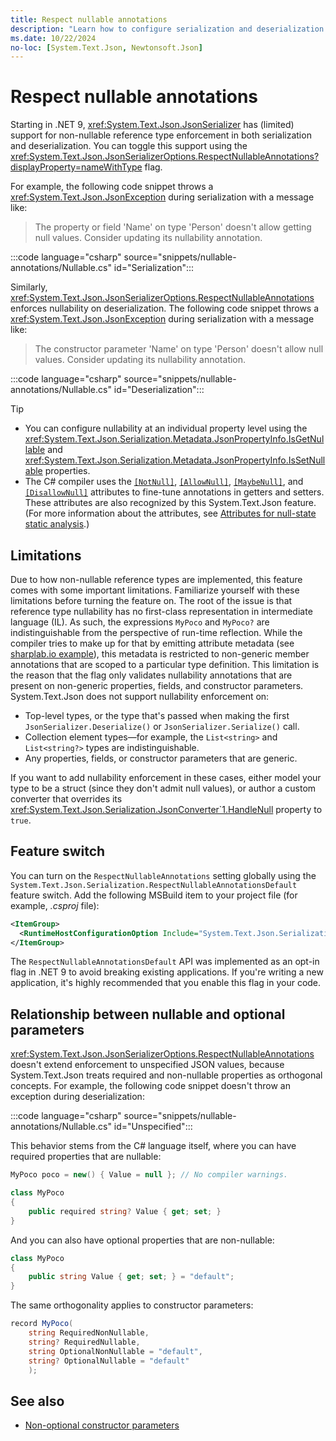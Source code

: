 ```yaml
---
title: Respect nullable annotations
description: "Learn how to configure serialization and deserialization to respect nullable annotations."
ms.date: 10/22/2024
no-loc: [System.Text.Json, Newtonsoft.Json]
---
```

# Respect nullable annotations

Starting in .NET 9, <xref:System.Text.Json.JsonSerializer> has (limited) support for non-nullable reference type enforcement in both serialization and deserialization. You can toggle this support using the <xref:System.Text.Json.JsonSerializerOptions.RespectNullableAnnotations?displayProperty=nameWithType> flag.

For example, the following code snippet throws a <xref:System.Text.Json.JsonException> during serialization with a message like:

> The property or field 'Name' on type 'Person' doesn't allow getting null values. Consider updating its nullability annotation.

:::code language="csharp" source="snippets/nullable-annotations/Nullable.cs" id="Serialization":::

Similarly, <xref:System.Text.Json.JsonSerializerOptions.RespectNullableAnnotations> enforces nullability on deserialization. The following code snippet throws a <xref:System.Text.Json.JsonException> during serialization with a message like:

> The constructor parameter 'Name' on type 'Person' doesn't allow null values. Consider updating its nullability annotation.

:::code language="csharp" source="snippets/nullable-annotations/Nullable.cs" id="Deserialization":::

> [!TIP]
>
> - You can configure nullability at an individual property level using the <xref:System.Text.Json.Serialization.Metadata.JsonPropertyInfo.IsGetNullable> and <xref:System.Text.Json.Serialization.Metadata.JsonPropertyInfo.IsSetNullable> properties.
> - The C# compiler uses the [`[NotNull]`](xref:System.Diagnostics.CodeAnalysis.NotNullAttribute), [`[AllowNull]`](xref:System.Diagnostics.CodeAnalysis.AllowNullAttribute), [`[MaybeNull]`](xref:System.Diagnostics.CodeAnalysis.MaybeNullAttribute), and [`[DisallowNull]`](xref:System.Diagnostics.CodeAnalysis.DisallowNullAttribute) attributes to fine-tune annotations in getters and setters. These attributes are also recognized by this System.Text.Json feature. (For more information about the attributes, see [Attributes for null-state static analysis](../../../csharp/language-reference/attributes/nullable-analysis.md).)

## Limitations

Due to how non-nullable reference types are implemented, this feature comes with some important limitations. Familiarize yourself with these limitations before turning the feature on. The root of the issue is that reference type nullability has no first-class representation in intermediate language (IL). As such, the expressions `MyPoco` and `MyPoco?` are indistinguishable from the perspective of run-time reflection. While the compiler tries to make up for that by emitting attribute metadata (see [sharplab.io example](https://sharplab.io/#v2:D4AQTAjAsAULBOBTAxge3gEwAQFkCeACqmgBQgQAMWAcqgC7UCuANswMp3wCWAdgOYAaLOQoB+Gi2YBDAEbNEHbvwCUAbiA=)), this metadata is restricted to non-generic member annotations that are scoped to a particular type definition. This limitation is the reason that the flag only validates nullability annotations that are present on non-generic properties, fields, and constructor parameters. System.Text.Json does not support nullability enforcement on:

- Top-level types, or the type that's passed when making the first `JsonSerializer.Deserialize()` or `JsonSerializer.Serialize()` call.
- Collection element types&mdash;for example, the `List<string>` and `List<string?>` types are indistinguishable.
- Any properties, fields, or constructor parameters that are generic.

If you want to add nullability enforcement in these cases, either model your type to be a struct (since they don't admit null values), or author a custom converter that overrides its <xref:System.Text.Json.Serialization.JsonConverter`1.HandleNull> property to `true`.

## Feature switch

You can turn on the `RespectNullableAnnotations` setting globally using the `System.Text.Json.Serialization.RespectNullableAnnotationsDefault` feature switch. Add the following MSBuild item to your project file (for example, *.csproj* file):

```xml
<ItemGroup>
  <RuntimeHostConfigurationOption Include="System.Text.Json.Serialization.RespectNullableAnnotationsDefault" Value="true" />
</ItemGroup>
```

The `RespectNullableAnnotationsDefault` API was implemented as an opt-in flag in .NET 9 to avoid breaking existing applications. If you're writing a new application, it's highly recommended that you enable this flag in your code.

## Relationship between nullable and optional parameters

<xref:System.Text.Json.JsonSerializerOptions.RespectNullableAnnotations> doesn't extend enforcement to unspecified JSON values, because System.Text.Json treats required and non-nullable properties as orthogonal concepts. For example, the following code snippet doesn't throw an exception during deserialization:

:::code language="csharp" source="snippets/nullable-annotations/Nullable.cs" id="Unspecified":::

This behavior stems from the C# language itself, where you can have required properties that are nullable:

```csharp
MyPoco poco = new() { Value = null }; // No compiler warnings.

class MyPoco
{
    public required string? Value { get; set; }
}
```

And you can also have optional properties that are non-nullable:

```csharp
class MyPoco
{
    public string Value { get; set; } = "default";
}
```

The same orthogonality applies to constructor parameters:

```csharp
record MyPoco(
    string RequiredNonNullable,
    string? RequiredNullable,
    string OptionalNonNullable = "default",
    string? OptionalNullable = "default"
    );
```

## See also

- [Non-optional constructor parameters](required-properties.md#non-optional-constructor-parameters)
